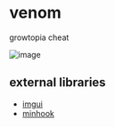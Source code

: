 # venom
growtopia cheat

![image](https://user-images.githubusercontent.com/73388513/223910448-32bbdd85-e842-4910-bc40-c2c02a0e50bb.png)

## external libraries
* [imgui](https://github.com/ocornut/imgui)
* [minhook](https://github.com/TsudaKageyu/minhook)
